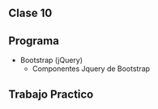 **Clase 10**
-------------

**Programa**
-------------

- Bootstrap (jQuery)
	- Componentes Jquery de Bootstrap

**Trabajo Practico**
-------------